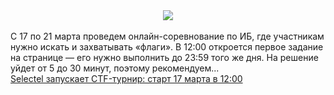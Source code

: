 <!--2025-03-14 14:36:56-->
<div class="yb">
  <div class="rss smaller1 habr"><div style="text-align:center;"><img src="https://habrastorage.org/webt/3x/y0/pz/3xy0pzyjxi1lq-tmwgvuuz9bfrw.png"></div><br>
С 17 по 21 марта проведем онлайн-соревнование по ИБ, где участникам нужно искать и захватывать «флаги». В 12:00 откроется первое задание на странице — его нужно выполнить до 23:59 того же дня. На решение уйдет от 5 до 30 минут, поэтому рекомендуем... <br><a class="light" href="https://habr.com/ru/companies/selectel/news/891008/?utm_source=habrahabr&utm_medium=rss&utm_campaign=891008">Selectel запускает CTF-турнир: старт 17 марта в 12:00</a></div>
</div>
